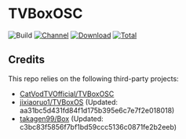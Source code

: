 # TVBoxOSC

![Build](https://shields.io/github/workflow/status/jixiaoruo1/TVBoxOSC/Test?logo=github&label=Build)
[![Channel](https://img.shields.io/badge/Follow-Telegram-blue.svg?logo=telegram)](https://t.me/TVBoxOSC)
[![Download](https://img.shields.io/github/v/release/jixiaoruo1/TVBoxOSC?color=orange&logoColor=orange&label=Download&logo=DocuSign)](https://github.com/jixiaoruo1/TVBoxOSC/releases/latest) 
[![Total](https://shields.io/github/downloads/jixiaoruo1/TVBoxOSC/total?logo=Bookmeter&label=Counts&logoColor=yellow&color=yellow)](https://github.com/jixiaoruo1/TVBoxOSC/releases)

## Credits
This repo relies on the following third-party projects:
- [CatVodTVOfficial/TVBoxOSC](https://github.com/CatVodTVOfficial/TVBoxOSC)
- [jixiaoruo1/TVBoxOS](https://github.com/jixiaoruo1/TVBoxOS) (Updated: aa31bc5d431fd84f1d175b395e6c7e7f2e018018)
- [takagen99/Box](https://github.com/takagen99/Box) (Updated: c3bc83f5856f7bf1bd59ccc5136c0871fe2b2eeb)

